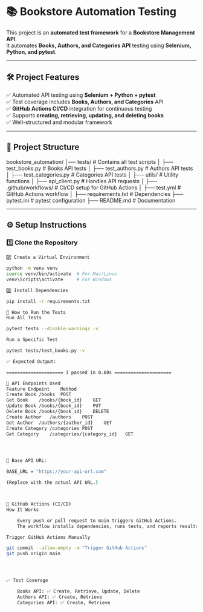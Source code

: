  
# 📚 Bookstore Automation Testing

This project is an **automated test framework** for a **Bookstore Management API**.  
It automates **Books, Authors, and Categories API** testing using **Selenium, Python, and pytest**.

---

## 🛠️ **Project Features**
✅ Automated API testing using **Selenium + Python + pytest**  
✅ Test coverage includes **Books, Authors, and Categories** API  
✅ **GitHub Actions CI/CD** integration for continuous testing  
✅ Supports **creating, retrieving, updating, and deleting books**  
✅ Well-structured and modular framework  

---

## 📂 **Project Structure**

bookstore_automation/ │── tests/ # Contains all test scripts │ ├── test_books.py # Books API tests │ ├── test_authors.py # Authors API tests │ ├── test_categories.py # Categories API tests │ ├── utils/ # Utility functions │ ├── api_client.py # Handles API requests │ ├── .github/workflows/ # CI/CD setup for GitHub Actions │ ├── test.yml # GitHub Actions workflow │ ├── requirements.txt # Dependencies ├── pytest.ini # pytest configuration ├── README.md # Documentation


---

## ⚙️ **Setup Instructions**
### **1️⃣ Clone the Repository**
```bash
2️⃣ Create a Virtual Environment

python -m venv venv
source venv/bin/activate  # For Mac/Linux
venv\Scripts\activate     # For Windows

3️⃣ Install Dependencies

pip install -r requirements.txt

🧪 How to Run the Tests
Run All Tests

pytest tests --disable-warnings -v

Run a Specific Test

pytest tests/test_books.py -v

✅ Expected Output:

===================== 3 passed in 0.60s =====================

🔗 API Endpoints Used
Feature	Endpoint	Method
Create Book	/books	POST
Get Book	/books/{book_id}	GET
Update Book	/books/{book_id}	PUT
Delete Book	/books/{book_id}	DELETE
Create Author	/authors	POST
Get Author	/authors/{author_id}	GET
Create Category	/categories	POST
Get Category	/categories/{category_id}	GET




📌 Base API URL:

BASE_URL = "https://your-api-url.com"

(Replace with the actual API URL.)



🚀 GitHub Actions (CI/CD)
How It Works

    Every push or pull request to main triggers GitHub Actions.
    The workflow installs dependencies, runs tests, and reports results.

Trigger GitHub Actions Manually

git commit --allow-empty -m "Trigger GitHub Actions"
git push origin main




✅ Test Coverage

    Books API: ✅ Create, Retrieve, Update, Delete
    Authors API: ✅ Create, Retrieve
    Categories API: ✅ Create, Retrieve